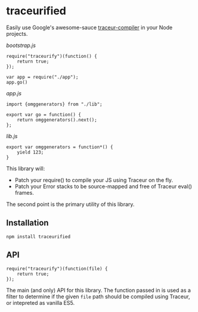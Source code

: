 # traceurified

Easily use Google's awesome-sauce [traceur-compiler](https://github.com/google/traceur-compiler) in your Node projects.

*bootstrap.js*
```
require("traceurify")(function() {
    return true; 
});

var app = require("./app");
app.go()
```

*app.js*
```
import {omggenerators} from "./lib";

export var go = function() {
    return omggenerators().next();
};
```

*lib.js*
```
export var omggenerators = function*() {
    yield 123;
}
```

This library will:

 * Patch your require() to compile your JS using Traceur on the fly.
 * Patch your Error stacks to be source-mapped and free of Traceur eval() frames.

The second point is the primary utility of this library.

## Installation

```
npm install traceurified
```

## API

```
require("traceurify")(function(file) {
    return true; 
});
```

The main (and only) API for this library. The function passed in is used as a filter to determine if the given `file` path should be compiled using Traceur, or intepreted as vanilla ES5.
